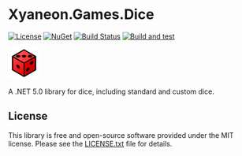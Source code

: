 # Xyaneon.Games.Dice

[![License](https://img.shields.io/github/license/Xyaneon/Xyaneon.Games.Dice)][License]
[![NuGet](https://img.shields.io/nuget/v/Xyaneon.Games.Dice.svg?style=flat)][NuGet package]
[![Build Status](https://travis-ci.com/Xyaneon/Xyaneon.Games.Dice.svg?branch=master)][Travis CI]
[![Build and test](https://github.com/Xyaneon/Xyaneon.Games.Dice/actions/workflows/dotnet.yml/badge.svg)](https://github.com/Xyaneon/Xyaneon.Games.Dice/actions/workflows/dotnet.yml)

![Package Icon][icon]

A .NET 5.0 library for dice, including standard and custom dice.

## License

This library is free and open-source software provided under the MIT license.
Please see the [LICENSE.txt][License] file for details.

[icon]: https://github.com/Xyaneon/Xyaneon.Games.Dice/blob/master/Xyaneon.Games.Dice/images/icon.png
[License]: https://github.com/Xyaneon/Xyaneon.Games.Dice/blob/master/LICENSE.txt
[NuGet package]: https://www.nuget.org/packages/Xyaneon.Games.Dice/
[Travis CI]: https://travis-ci.com/Xyaneon/Xyaneon.Games.Dice

